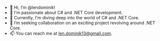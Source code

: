 - 👋 Hi, I’m @lendominik!
- 🔭 I'm passionate about C# and .NET Core development.
- 🌱 Currently, I'm diving deep into the world of C# and .NET Core.
- 👯 I’m seeking collaboration on an exciting project revolving around .NET Core.
- 📫 You can reach me at len.dominik13@gmail.com.
